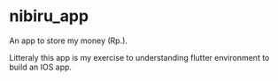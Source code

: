 # nibiru_app

An app to store my money (Rp.).

Litteraly this app is my exercise to understanding flutter environment to build an IOS app.
